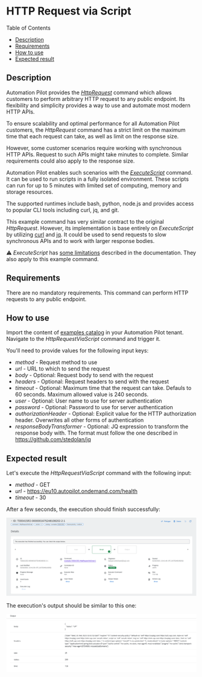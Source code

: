 # HTTP Request via Script

Table of Contents

* [Description](#description)
* [Requirements](#requirements)
* [How to use](#how-to-use)
* [Expected result](#expected-result)

## Description

Automation Pilot provides the [*HttpRequest*](https://help.sap.com/docs/AUTOMATION_PILOT/de3900c419f5492a8802274c17e07049/6ce1e04b7812411db04b80ea769ef46e.html) command which allows customers to perform arbitrary HTTP request to any public endpoint. Its flexibility and simplicity provides a way to use and automate most modern HTTP APIs.

To ensure scalability and optimal performance for all Automation Pilot customers, the *HttpRequest* command has a strict limit on the maximum time that each request can take, as well as limit on the response size.

However, some customer scenarios require working with synchronous HTTP APIs. Request to such APIs might take minutes to complete. Similar requirements could also apply to the response size.

Automation Pilot enables such scenarios with the [*ExecuteScript*](https://help.sap.com/docs/AUTOMATION_PILOT/de3900c419f5492a8802274c17e07049/d0854dbb80d84946bb57791db94b7e20.html) command. It can be used to run scripts in a fully isolated environment. These scripts can run for up to 5 minutes with limited set of computing, memory and storage resources.

The supported runtimes include bash, python, node.js and provides access to popular CLI tools including curl, jq, and git.

This example command has very similar contract to the original *HttpRequest*. However, its implementation is base entirely on *ExecuteScript* by utilizing [curl](https://curl.se/) and [jq](https://stedolan.github.io/jq/). It could be used to send requests to slow synchronous APIs and to work with larger response bodies.

:warning: *ExecuteScript* has [some limitations](https://help.sap.com/docs/AUTOMATION_PILOT/de3900c419f5492a8802274c17e07049/d0854dbb80d84946bb57791db94b7e20.html) described in the documentation. They also apply to this example command.

## Requirements

There are no mandatory requirements. This command can perform HTTP requests to any public endpoint.

## How to use

Import the content of [examples catalog](catalog.json) in your Automation Pilot tenant. Navigate to the *HttpRequestViaScript* command and trigger it.

You'll need to provide values for the following input keys:

* *method* - Request method to use
* *url* - URL to which to send the request
* *body* - Optional: Request body to send with the request
* *headers* - Optional: Request headers to send with the request
* *timeout* - Optional: Maximum time that the request can take. Defauls to 60 seconds. Maximum allowed value is 240 seconds.
* *user* - Optional: User name to use for server authentication
* *password* - Optional: Password to use for server authentication
* *authorizationHeader* - Optional: Explicit value for the HTTP authorization header. Overwrites all other forms of authentication
* *responseBodyTransformer* - Optional: JQ expression to transform the response body with. The format must follow the one described in <https://github.com/stedolan/jq>

## Expected result

Let's execute the *HttpRequestViaScript* command with the following input:

* *method* - GET
* *url* - https://eu10.autopilot.ondemand.com/health
* *timeout* - 30

After a few seconds, the execution should finish successfully:

![Finished Execution](assets/finished-execution.png)

The execution's output should be similar to this one:

![Execution Output](assets/execution-output.png)
